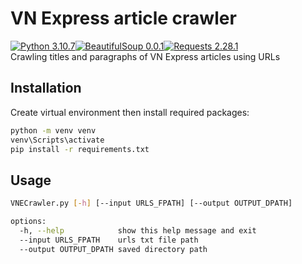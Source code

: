 # VN Express article crawler
[![Python 3.10.7](https://img.shields.io/badge/python-3.10.7-blue)](https://www.python.org/downloads/release/python-3107/)[![BeautifulSoup 0.0.1](https://img.shields.io/badge/BeautifulSoup-0.0.1-purple)](https://pypi.org/project/bs4/)[![Requests 2.28.1](https://img.shields.io/badge/Requests-2.28.1-black)](https://pypi.org/project/requests/)  
Crawling titles and paragraphs of VN Express articles using URLs

## Installation
Create virtual environment then install required packages:
```bash
python -m venv venv
venv\Scripts\activate
pip install -r requirements.txt
```

## Usage

```bash
VNECrawler.py [-h] [--input URLS_FPATH] [--output OUTPUT_DPATH]

options:
  -h, --help            show this help message and exit
  --input URLS_FPATH    urls txt file path
  --output OUTPUT_DPATH saved directory path
```

